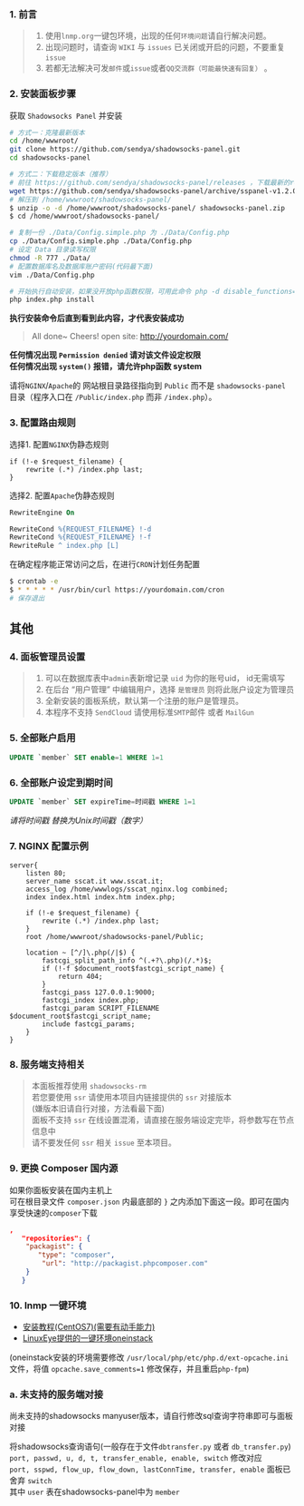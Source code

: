### 1. 前言
> 1. 使用`lnmp.org`一键包环境，出现的任何`环境问题`请自行解决问题。
> 2. 出现问题时，请查询 `WIKI` 与 `issues` 已关闭或开启的问题，不要重复`issue`
> 3. 若都无法解决可发`邮件`或`issue`或者`QQ交流群（可能最快速有回复）` 。

### 2. 安装面板步骤

获取 `Shadowsocks Panel` 并安装
```bash
# 方式一：克隆最新版本
cd /home/wwwroot/
git clone https://github.com/sendya/shadowsocks-panel.git
cd shadowsocks-panel

# 方式二：下载稳定版本（推荐）
# 前往 https://github.com/sendya/shadowsocks-panel/releases ，下载最新的release版本（当前版本：v1.2.0.B）
wget https://github.com/sendya/shadowsocks-panel/archive/sspanel-v1.2.0.B.zip -O shadowsocks-panel.zip
# 解压到 /home/wwwroot/shadowsocks-panel/
$ unzip -o -d /home/wwwroot/shadowsocks-panel/ shadowsocks-panel.zip
$ cd /home/wwwroot/shadowsocks-panel/

# 复制一份 ./Data/Config.simple.php 为 ./Data/Config.php
cp ./Data/Config.simple.php ./Data/Config.php
# 设定 Data 目录读写权限
chmod -R 777 ./Data/
# 配置数据库名及数据库账户密码(代码最下面)
vim ./Data/Config.php

# 开始执行自动安装，如果没开放php函数权限，可用此命令 php -d disable_functions='' index.php install
php index.php install
```
**执行安装命令后直到看到此内容，才代表安装成功**

> All done~ Cheers! open site: http://yourdomain.com/

**任何情况出现 `Permission denied` 请对该文件设定权限**  
**任何情况出现 `system()` 报错，请允许php函数 system**  


请将`NGINX`/`Apache`的 网站根目录路径指向到 `Public` 而不是 `shadowsocks-panel` 目录（程序入口在 `/Public/index.php` 而非 `/index.php`）。

### 3. 配置路由规则

选择1. 配置`NGINX`伪静态规则
```NGINX
if (!-e $request_filename) {
    rewrite (.*) /index.php last;
}
```
选择2. 配置`Apache`伪静态规则
```Apache
RewriteEngine On

RewriteCond %{REQUEST_FILENAME} !-d
RewriteCond %{REQUEST_FILENAME} !-f
RewriteRule ^ index.php [L]
```

在确定程序能正常访问之后，在进行`CRON`计划任务配置
```bash
$ crontab -e
$ * * * * * /usr/bin/curl https://yourdomain.com/cron
# 保存退出
```

其他
-----
### 4. 面板管理员设置
> 1. 可以在数据库表中`admin`表新增记录 `uid` 为你的账号uid， id无需填写  
> 2. 在后台 “用户管理” 中编辑用户，选择 `是管理员` 则将此账户设定为管理员  
> 3. 全新安装的面板系统，默认第一个注册的账户是管理员。  
> 4. 本程序不支持 `SendCloud` 请使用标准`SMTP`邮件 或者 `MailGun`

### 5. 全部账户启用
```sql
UPDATE `member` SET enable=1 WHERE 1=1
```
### 6. 全部账户设定到期时间
```sql
UPDATE `member` SET expireTime=时间戳 WHERE 1=1
```
_请将时间戳 替换为Unix时间戳（数字）_

### 7. NGINX 配置示例
```NGINX
server{
    listen 80;
    server_name sscat.it www.sscat.it;
    access_log /home/wwwlogs/sscat_nginx.log combined;
    index index.html index.htm index.php;
    
    if (!-e $request_filename) {
        rewrite (.*) /index.php last;
    }
    root /home/wwwroot/shadowsocks-panel/Public;

    location ~ [^/]\.php(/|$) {
        fastcgi_split_path_info ^(.+?\.php)(/.*)$;
        if (!-f $document_root$fastcgi_script_name) {
            return 404;
        }
        fastcgi_pass 127.0.0.1:9000;
        fastcgi_index index.php;
        fastcgi_param SCRIPT_FILENAME $document_root$fastcgi_script_name;
        include fastcgi_params;
    }
}
```

### 8. 服务端支持相关
> 本面板推荐使用 `shadowsocks-rm`  
> 若您要使用 `ssr` 请使用本项目内链接提供的 `ssr` 对接版本  
> (嫌版本旧请自行对接，方法看最下面)  
> 面板不支持 `ssr` 在线设置混淆，请直接在服务端设定完毕，将参数写在节点信息中  
> 请不要发任何 `ssr` 相关 `issue` 至本项目。  

### 9. 更换 Composer 国内源

如果你面板安装在国内主机上  
可在根目录文件 `composer.json` 内最底部的 `}` 之内添加下面这一段。即可在国内享受快速的`composer`下载
```json
,
   "repositories": {
    "packagist": {
       "type": "composer",
        "url": "http://packagist.phpcomposer.com"
    }
   }
```

### 10. lnmp 一键环境
* [安装教程(CentOS7)(需要有动手能力)](https://github.com/sendya/shadowsocks-panel/wiki/CentOS7-LNMP%E7%8E%AF%E5%A2%83,NGINX%E9%85%8D%E7%BD%AE%E9%9D%A2%E6%9D%BFconf)  
* [LinuxEye提供的一键环境oneinstack](https://oneinstack.com/)

(oneinstack安装的环境需要修改 `/usr/local/php/etc/php.d/ext-opcache.ini` 文件，将值 `opcache.save_comments=1` 修改保存，并且重启`php-fpm`)

### a. 未支持的服务端对接

尚未支持的shadowsocks manyuser版本，请自行修改sql查询字符串即可与面板对接

将shadowsocks查询语句(一般存在于文件`dbtransfer.py` 或者 `db_transfer.py`)  
`port, passwd, u, d, t, transfer_enable, enable, switch` 修改对应  
`port, sspwd, flow_up, flow_down, lastConnTime, transfer, enable` 面板已舍弃 `switch`  
其中 `user` 表在shadowsocks-panel中为 `member`  
